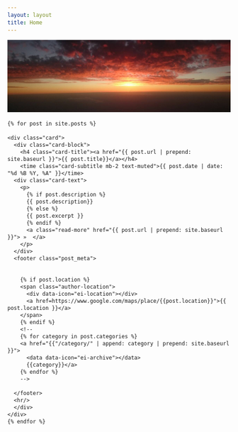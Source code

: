 ```yaml
---
layout: layout
title: Home
---
```

<div>
<img  class="blog-bg" src="/assets/img/blog_bg.png">
</div>
<div class="container-list">

  <!-- <div class="post-list"> -->

  
    {% for post in site.posts %}

    <div class="card">
      <div class="card-block">
        <h4 class="card-title"><a href="{{ post.url | prepend: site.baseurl }}">{{ post.title}}</a></h4>
        <time class="card-subtitle mb-2 text-muted">{{ post.date | date: "%d %B %Y, %A" }}</time>
      <div class="card-text">
        <p>
          {% if post.description %}
          {{ post.description}}
          {% else %}
          {{ post.excerpt }}
          {% endif %} 
          <a class="read-more" href="{{ post.url | prepend: site.baseurl }}"> »  </a>
        </p> 
      </div>
      <footer class="post_meta">


        {% if post.location %}
        <span class="author-location">
          <div data-icon="ei-location"></div>
          <a href=https://www.google.com/maps/place/{{post.location}}">{{ post.location }}</a>
        </span>
        {% endif %}
        <!--
        {% for category in post.categories %}
        <a href="{{"/category/" | append: category | prepend: site.baseurl }}">
          <data data-icon="ei-archive"></data>
          {{category}}</a>
        {% endfor %}
        -->

      </footer>
      <hr/>
      </div>
    </div>
    {% endfor %}

    
  <!-- </div> -->
</div>
